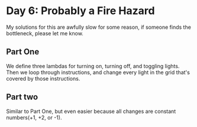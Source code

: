 # Day 6: Probably a Fire Hazard 

My solutions for this are awfully slow for some reason, if someone finds the bottleneck, please let me know.

## Part One
We define three lambdas for turning on, turning off, and toggling lights. Then we loop through instructions, and change every light in the grid that's covered by those instructions.

## Part two
Similar to Part One, but even easier because all changes are constant numbers(+1, +2, or -1).